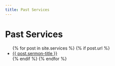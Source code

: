 ```yaml
---
title: Past Services
---
```


# Past Services

<ul>
  {% for post in site.services %}
    {% if post.url %}
        <li><a href="{{ post.url }}">{{ post.sermon-title }}</a></li>
    {% endif %}
  {% endfor %}
</ul>